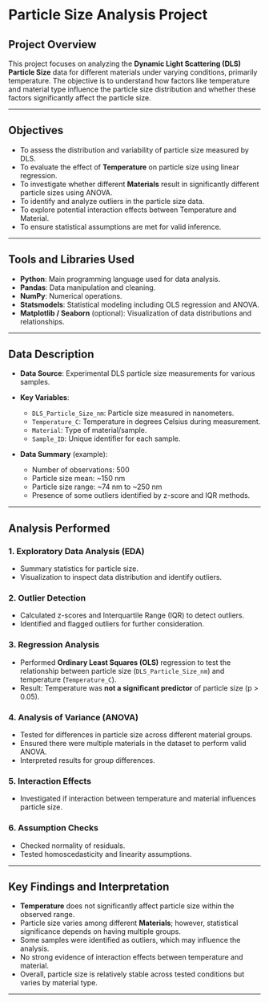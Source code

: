 # Particle Size Analysis Project

## Project Overview

This project focuses on analyzing the **Dynamic Light Scattering (DLS) Particle Size** data for different materials under varying conditions, primarily temperature. The objective is to understand how factors like temperature and material type influence the particle size distribution and whether these factors significantly affect the particle size.

---

## Objectives

- To assess the distribution and variability of particle size measured by DLS.
- To evaluate the effect of **Temperature** on particle size using linear regression.
- To investigate whether different **Materials** result in significantly different particle sizes using ANOVA.
- To identify and analyze outliers in the particle size data.
- To explore potential interaction effects between Temperature and Material.
- To ensure statistical assumptions are met for valid inference.

---

## Tools and Libraries Used

- **Python**: Main programming language used for data analysis.
- **Pandas**: Data manipulation and cleaning.
- **NumPy**: Numerical operations.
- **Statsmodels**: Statistical modeling including OLS regression and ANOVA.
- **Matplotlib / Seaborn** (optional): Visualization of data distributions and relationships.

---

## Data Description

- **Data Source**: Experimental DLS particle size measurements for various samples.
- **Key Variables**:
  - `DLS_Particle_Size_nm`: Particle size measured in nanometers.
  - `Temperature_C`: Temperature in degrees Celsius during measurement.
  - `Material`: Type of material/sample.
  - `Sample_ID`: Unique identifier for each sample.

- **Data Summary** (example):
  - Number of observations: 500
  - Particle size mean: ~150 nm
  - Particle size range: ~74 nm to ~250 nm
  - Presence of some outliers identified by z-score and IQR methods.

---

## Analysis Performed

### 1. Exploratory Data Analysis (EDA)
- Summary statistics for particle size.
- Visualization to inspect data distribution and identify outliers.

### 2. Outlier Detection
- Calculated z-scores and Interquartile Range (IQR) to detect outliers.
- Identified and flagged outliers for further consideration.

### 3. Regression Analysis
- Performed **Ordinary Least Squares (OLS)** regression to test the relationship between particle size (`DLS_Particle_Size_nm`) and temperature (`Temperature_C`).
- Result: Temperature was **not a significant predictor** of particle size (p > 0.05).

### 4. Analysis of Variance (ANOVA)
- Tested for differences in particle size across different material groups.
- Ensured there were multiple materials in the dataset to perform valid ANOVA.
- Interpreted results for group differences.

### 5. Interaction Effects
- Investigated if interaction between temperature and material influences particle size.

### 6. Assumption Checks
- Checked normality of residuals.
- Tested homoscedasticity and linearity assumptions.

---

## Key Findings and Interpretation

- **Temperature** does not significantly affect particle size within the observed range.
- Particle size varies among different **Materials**; however, statistical significance depends on having multiple groups.
- Some samples were identified as outliers, which may influence the analysis.
- No strong evidence of interaction effects between temperature and material.
- Overall, particle size is relatively stable across tested conditions but varies by material type.

---

